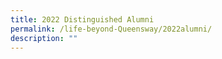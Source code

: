 ```yaml
---
title: 2022 Distinguished Alumni
permalink: /life-beyond-Queensway/2022alumni/
description: ""
---
```

